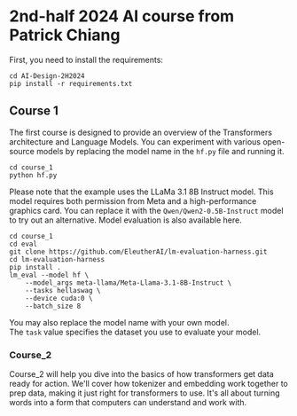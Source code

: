 # 2nd-half 2024 AI course from Patrick Chiang  
  
First, you need to install the requirements:  
```
cd AI-Design-2H2024
pip install -r requirements.txt
```



## Course 1
The first course is designed to provide an overview of the Transformers architecture and Language Models. You can experiment with various open-source models by replacing the model name in the `hf.py` file and running it.
```
cd course_1
python hf.py
```  
Please note that the example uses the LLaMa 3.1 8B Instruct model. This model requires both permission from Meta and a high-performance graphics card. You can replace it with the `Qwen/Qwen2-0.5B-Instruct` model to try out an alternative. Model evaluation is also available here.
```commandline
cd course_1
cd eval
git clone https://github.com/EleutherAI/lm-evaluation-harness.git
cd lm-evaluation-harness
pip install .
lm_eval --model hf \
    --model_args meta-llama/Meta-Llama-3.1-8B-Instruct \
    --tasks hellaswag \
    --device cuda:0 \
    --batch_size 8
```
You may also replace the model name with your own model.  
The `task` value specifies the dataset you use to evaluate your model.  
  
### Course_2
Course_2 will help you dive into the basics of how transformers get data ready for action. We'll cover how tokenizer and embedding work together to prep data, making it just right for transformers to use. It's all about turning words into a form that computers can understand and work with.

[//]: # (### Course_3)

[//]: # (Course_3 will assist you explore the full structure of realized transformers in this brief overview, where we'll cover everything from tokenization to attention mechanisms. Get a clear view of how these components work together to do text processing.)

[//]: # ()
[//]: # (### related papers)

[//]: # ([OneBit: Towards Extremely Low-bit Large Language Models]&#40;https://arxiv.org/abs/2402.11295&#41;)

[//]: # ()
[//]: # ([Efficient Large Language Models: A Survey]&#40;https://arxiv.org/abs/2312.03863&#41;)

[//]: # ()
[//]: # ([The Era of 1-bit LLMs: All Large Language Models are in 1.58 Bits]&#40;https://arxiv.org/abs/2402.17764&#41;)

[//]: # ()
[//]: # ([BitNet: Scaling 1-bit Transformers for Large Language Models]&#40;https://arxiv.org/abs/2310.11453&#41;)

[//]: # ()
[//]: # ([]&#40;&#41;)

[//]: # ()
[//]: # ()
[//]: # (## Week 2 Homework )

[//]: # (Your homework is run the code in course_3. I set a trap inside the code. Your target will be:)

[//]: # (1. successfully run the code.)

[//]: # (2. successfully train the model. &#40;loss will drop by training.&#41;)

[//]: # (3. be able to replace the training materials.)

[//]: # (4. modify the model.)

[//]: # ()
[//]: # (## Week 3 Homework )

[//]: # (Now you have the full version runable code, do some hand adjustment and see how these adjustments effect Hardware.)

[//]: # (Adjust the following config|structure of transformers model:)

[//]: # (1. number of heads)

[//]: # (2. transformer iterations)

[//]: # (3. context length)

[//]: # (4. embeddings)

[//]: # (5. quantization &#40;pending&#41;)

[//]: # ()
[//]: # ()
[//]: # (## Week 4 Content)

[//]: # (A new hand-made ViT model with MNIST datasets is ready to use. Feel free to use it and learn the structure of ViT. There is no homework left.)
